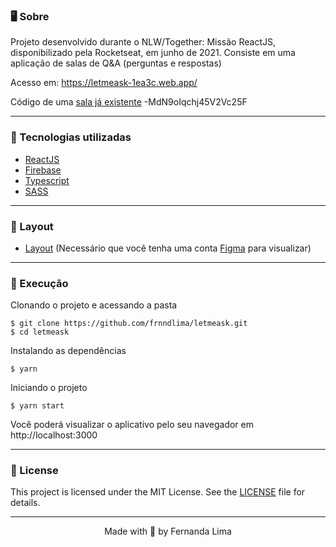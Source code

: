 ### 🖥️  Sobre
Projeto desenvolvido durante o NLW/Together: Missão ReactJS, disponibilizado pela Rocketseat, em junho de 2021.
Consiste em uma aplicação de salas de Q&A (perguntas e respostas)

Acesso em:  https://letmeask-1ea3c.web.app/

Código de uma [sala já existente](https://letmeask-1ea3c.web.app/rooms/-MdN9oIqchj45V2Vc25F "sala já existente") -MdN9oIqchj45V2Vc25F

------------


### 🧪 Tecnologias utilizadas
- [ReactJS](https://reactjs.org/ "ReactJS")
- [Firebase](https://firebase.google.com/?hl=pt "Firebase")
- [Typescript](https://www.typescriptlang.org/ "Typescript")
- [SASS](https://sass-lang.com/ "Sass")


------------


### 🎨 Layout
- [Layout](https://www.figma.com/file/esltME6S9zxefFJgDRNl94/Letmeask-Copy?node-id=0%3A1 "Figma") (Necessário que você tenha uma conta [Figma](http://figma.com/ "Figma") para visualizar)


------------

### 🚀 Execução
Clonando o projeto e acessando a pasta

    $ git clone https://github.com/frnndlima/letmeask.git
    $ cd letmeask

Instalando as dependências

`$ yarn`


Iniciando o projeto

`$ yarn start`

Você poderá visualizar o aplicativo pelo seu navegador em  http://localhost:3000


------------

### 📝 License
This project is licensed under the MIT License. See the [LICENSE](https://github.com/frnndlima/letmeask/blob/main/LICENSE "LICENSE") file for details.

------------

<p align="center">Made with 💜 by Fernanda Lima</p>


